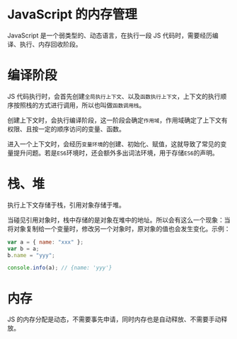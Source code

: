 # JavaScript 的内存管理

JavaScript 是一个弱类型的、动态语言，在执行一段 JS 代码时，需要经历编译、执行、内存回收阶段。

# 编译阶段

JS 代码执行时，会首先创建`全局执行上下文`、以及`函数执行上下文`，上下文的执行顺序按照栈的方式进行调用，所以也叫做`函数调用栈`。

创建上下文时，会执行编译阶段，这一阶段会确定`作用域`，作用域确定了上下文有权限、且按一定的顺序访问的变量、函数。

进入一个上下文时，会经历`变量环境`的创建、初始化、赋值，这就导致了常见的变量提升问题。若是`ES6`环境时，还会额外多出词法环境，用于存储`ES6`的声明。

# 栈、堆

执行上下文存储于栈，引用对象存储于堆。

当碰见引用对象时，栈中存储的是对象在堆中的地址。所以会有这么一个现象：当将对象复制给一个变量时，修改另一个对象时，原对象的值也会发生变化。示例：

```js
var a = { name: "xxx" };
var b = a;
b.name = "yyy";

console.info(a); // {name: 'yyy'}
```

# 内存

JS 的内存分配是动态，不需要事先申请，同时内存也是自动释放、不需要手动释放。
